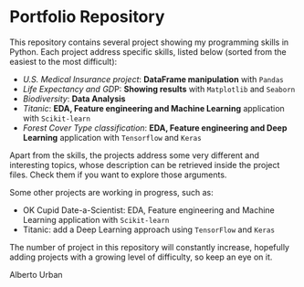 # Portfolio Repository

This repository contains several project showing my programming skills in Python. 
Each project address specific skills, listed below (sorted from the easiest to the most difficult):

- *U.S. Medical Insurance project*: **DataFrame manipulation** with `Pandas`
- *Life Expectancy and GD*P: **Showing results** with `Matplotlib` and `Seaborn`
- *Biodiversity*: **Data Analysis**
- *Titanic*: **EDA, Feature engineering and Machine Learning** application with `Scikit-learn`
- *Forest Cover Type classification*: **EDA, Feature engineering and Deep Learning** application with `Tensorflow` and `Keras`

Apart from the skills, the projects address some very different and interesting topics, whose description can be retrieved inside the project files. Check them if you want to explore those arguments.

Some other projects are working in progress, such as:

- OK Cupid Date-a-Scientist: EDA, Feature engineering and Machine Learning application with `Scikit-learn`
- Titanic: add a Deep Learning approach using `TensorFlow` and `Keras`

The number of project in this repository will constantly increase, hopefully adding projects with a growing level of difficulty, so keep an eye on it.

Alberto Urban
